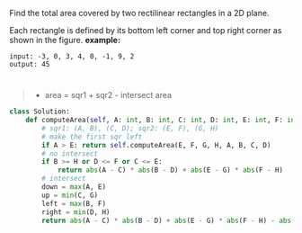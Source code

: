 Find the total area covered by two rectilinear rectangles in a 2D plane.

Each rectangle is defined by its bottom left corner and top right corner as shown in the figure.
**example:**
```
input: -3, 0, 3, 4, 0, -1, 9, 2
output: 45
```
# 
>* area = sqr1 + sqr2 - intersect area
```python
class Solution:
    def computeArea(self, A: int, B: int, C: int, D: int, E: int, F: int, G: int, H: int) -> int:
        # sqr1: (A, B), (C, D); sqr2: (E, F), (G, H)
        # make the first sqr left
        if A > E: return self.computeArea(E, F, G, H, A, B, C, D) 
        # no intersect
        if B >= H or D <= F or C <= E:
            return abs(A - C) * abs(B - D) + abs(E - G) * abs(F - H)
        # intersect
        down = max(A, E)
        up = min(C, G)
        left = max(B, F)
        right = min(D, H)
        return abs(A - C) * abs(B - D) + abs(E - G) * abs(F - H) - abs(up - down) * abs(left - right)

```